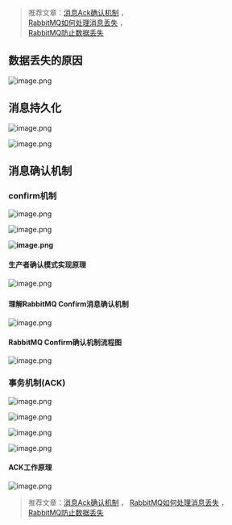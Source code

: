 

> 推荐文章：[消息Ack确认机制](https://www.pianshen.com/article/5851218267/) ，  
> [RabbitMQ如何处理消息丢失](https://segmentfault.com/a/1190000019125512) ，  
> [RabbitMQ防止数据丢失](https://developer.aliyun.com/article/769882)   



## 数据丢失的原因

![image.png](https://xuemingde.com/pages/image/others/1616125932796-190b38de-df34-41af-89dc-b05abf8e6603.png)

## 消息持久化

![image.png](https://xuemingde.com/pages/image/others/1616126025417-8eb9b06d-f0fa-43c0-ad8f-d04b8065ffde.png)

![image.png](https://xuemingde.com/pages/image/others/1616126007166-5079fa45-6134-4ab5-ae37-abe0b0ae1ceb.png)





## 消息确认机制

### confirm机制

![image.png](https://xuemingde.com/pages/image/others/1616126107133-56e7d1aa-f8d3-40c4-b32a-8b4ad1ead2b0.png)

![image.png](https://xuemingde.com/pages/image/others/1616126141908-248347ce-82e1-4e93-a90b-944f0ce1f663.png)



**![image.png](https://xuemingde.com/pages/image/others/1616061939812-fd18b222-64ad-499a-8077-c70510157ba5.png)**

#### 生产者确认模式实现原理

![image.png](https://xuemingde.com/pages/image/others/1616120057595-7d700569-69fc-4dd4-81f3-a4028f8222bc.png)

###  

#### 理解RabbitMQ Confirm消息确认机制

![image.png](https://xuemingde.com/pages/image/others/1616119562697-fcbf2cdd-7abe-4797-8e75-54ae2c4e4c5e.png)

#### RabbitMQ Confirm确认机制流程图

![image.png](https://xuemingde.com/pages/image/others/1616119588730-57000588-f975-418a-854c-11c80ccee25b.png)

### 事务机制(ACK)

![image.png](https://xuemingde.com/pages/image/others/1616126238189-76f84851-3cee-4279-adf9-83c13dee0230.png)

![image.png](https://xuemingde.com/pages/image/others/1616126256931-80467414-4679-44ae-8446-b50df502dc49.png)

![image.png](https://xuemingde.com/pages/image/others/1616123500213-61b0b20e-ba8f-497d-aba7-5f92e0f26fe2.png)



![image.png](https://xuemingde.com/pages/image/others/1616121122072-5f1d10e2-8701-4070-8af1-b06a1a725e6d.png)

#### ACK工作原理

![image.png](https://xuemingde.com/pages/image/others/1616121190328-6e7acd85-85e6-461a-a49b-8b294e3c19b4.png)



> 推荐文章：[消息Ack确认机制](https://www.pianshen.com/article/5851218267/) ， [RabbitMQ如何处理消息丢失](https://segmentfault.com/a/1190000019125512) ， [RabbitMQ防止数据丢失](https://developer.aliyun.com/article/769882)   